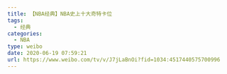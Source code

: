```yaml
---
title: 【NBA经典】NBA史上十大奇特卡位
tags:
  - 经典
categories:
  - NBA
type: weibo
date: 2020-06-19 07:59:21
url: https://www.weibo.com/tv/v/J7jLaBnOi?fid=1034:4517440575700996
---
```


<!-- more -->